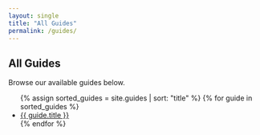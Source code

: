 ```yaml
---
layout: single
title: "All Guides"
permalink: /guides/
---
```


## All Guides

Browse our available guides below.

<ul>
  {% assign sorted_guides = site.guides | sort: "title" %}
  {% for guide in sorted_guides %}
    <li><a href="{{ guide.url | relative_url }}">{{ guide.title }}</a></li>
  {% endfor %}
</ul>
